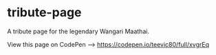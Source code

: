 # tribute-page

A tribute page for the legendary Wangari Maathai.

View this page on CodePen --> https://codepen.io/teevic80/full/xvgrEq

